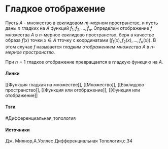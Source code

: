 # Гладкое отображение
Пусть $A$ - множество в евклидовом $m$-мерном пространстве, и пусть даны $n$ гладких на $A$ функций $f_{1},f_{2},\dots,f_{n}$. Определим отображение $f$ множества $A$ в $n$-мерное евклидово пространство, беря в качестве образа $f(x)$ точки $x\in A$ тточку с координатами $(f_{1}(x),f_{2}(x),\dots,f_{n}(x))$. В этом случае $f$ называется *гладким отображением множества $A$ в $n$-мерное пространство.*

При $n=1$ гладкое отображение превращается в гладкую функцию на $A$.

#### Линки
 [[Функция гладкая на множестве]],
 [[Множество]],
 [[Евклидово пространство]],
 [[Функция или отображение]],
 [[Функция или отображение]]
#### Тэги
 #Дифференциальная_топология 
#### Источники
 Дж. Милнор,А.Уоллес Дифференциальная Топология,с.34